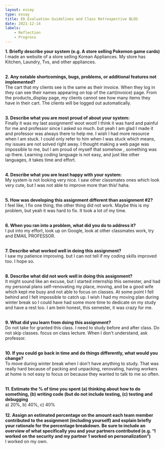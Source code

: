 ```yaml
---
layout: essay
type: essay
title: E6 Evaluation Guidelines and Class Retrospective BLOG
date: 2021-12-14
labels: 
    - Reflection 
    - Progress
---
```


  
  <b>1. Briefly describe your system (e.g. A store selling Pokemon game cards)<br></b>
I made an website of a store selling Korean Appliances. My store has Kitchen, Laundry, Tvs, and other appliances.<br><br>

<b>2. Any notable shortcomings, bugs, problems, or additional features not implemented?<br></b>
The cart that my clients see is the same as their invoice. When they log in they can see their names appearing on top of the cart(invoice) page.
From the products_display page, my clients cannot see how many items they have in their cart. The clients will be logged out automatically.<br><br>

<b>3. Describe what you are most proud of about your system:<br></b>
Finally it was my last assignment! woot woot! I think it was hard and painful for me and professor since I asked so much. but yeah I am glad I made it and professor was always there to help me. I wish I had more resource when I am stuck. I could only refer to him when I was stuck which means, my issues are not solved right away. I thought making a web page was impossible to me, but I am proud of myself that somehow , something was up there. Learning coding language is not easy, and just like other languages, it takes time and effort.<br><br>

<b>4. Describe what you are least happy with your system:<br></b>
My system is not looking very nice. I saw other classmates ones which look very cute, but I was not able to improve more than this! haha.<br><br>

<b>5. How was developing this assignment different than assignment #2?<br></b>
I feel like, I fix one thing, the other thing did not work. Maybe this is my problem, but yeah it was hard to fix. It took a lot of my time.<br><br>

<b>6. When you ran into a problem, what did you do to address it?<br></b>
I put into my effort, look up on Google, look at other classmates work, try and EMAIL PROFESSOR.<br><br>

<b>7. Describe what worked well in doing this assignment?<br></b>
I saw my patience improving. but I can not tell if my coding skills improved too. I hope so.<br><br>

<b>8. Describe what did not work well in doing this assignment?<br></b>
It might sound like an excuse, but I started internship this semester, and had my personal plans self-renovating my place, moving, and be a good wife which kept me busy and not able to focus on classes. At some point I fell behind and I felt impossible to catch up. I wish I had my moving plan during winter break so I could have had some more time to dedicate on my study and have a rest too. I am bein honest, this semester, it was crazy for me.<br><br>

<b>9. What did you learn from doing this assignment?<br></b>
Do not take for granted this class. I need to study before and after class. Do not skip classes. focus on class lecture. When I don't understand, ask professor.<br><br>

<b>10. If you could go back in time and do things differently, what would you change?<br></b>
To move during winter break when I don't have anything to study. That was really hard because  of packing and unpacking, renovating, having workers at home is not easy to focus on because they wanted to talk to me so often. <br><br>

<b>11. Estimate the % of time you spent (a) thinking about how to do something, (b) writing code (but do not include testing, (c) testing and debugging<br></b>
a) 20%, b) 40%, c) 40%<br><br>
<b>12. Assign an estimated percentage on the amount each team member contributed to the assignment (including yourself) and explain briefly your rationale for the percentage breakdown. Be sure to include an overview of what specifically you and your partners contributed (e.g. “I worked on the security and my partner 1 worked on personalization”)<br></b>
I worked on my own.
